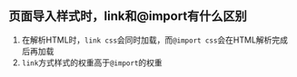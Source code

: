 ## 页面导入样式时，link和@import有什么区别

1. 在解析HTML时，`link css`会同时加载，而`@import css`会在HTML解析完成后再加载
2. `link`方式样式的权重高于`@import`的权重
